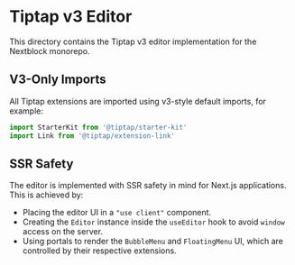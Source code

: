 # Tiptap v3 Editor

This directory contains the Tiptap v3 editor implementation for the Nextblock monorepo.

## V3-Only Imports

All Tiptap extensions are imported using v3-style default imports, for example:

```ts
import StarterKit from '@tiptap/starter-kit'
import Link from '@tiptap/extension-link'
```

## SSR Safety

The editor is implemented with SSR safety in mind for Next.js applications. This is achieved by:

- Placing the editor UI in a `"use client"` component.
- Creating the `Editor` instance inside the `useEditor` hook to avoid `window` access on the server.
- Using portals to render the `BubbleMenu` and `FloatingMenu` UI, which are controlled by their respective extensions.
